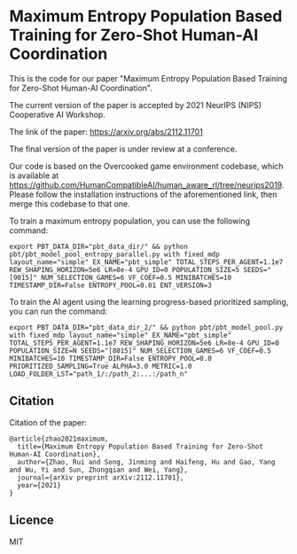 # Maximum Entropy Population Based Training for Zero-Shot Human-AI Coordination

This is the code for our paper "Maximum Entropy Population Based Training for Zero-Shot Human-AI Coordination".

The current version of the paper is accepted by 2021 NeurIPS (NIPS) Cooperative AI Workshop.  

The link of the paper: https://arxiv.org/abs/2112.11701  

The final version of the paper is under review at a conference.  

Our code is based on the Overcooked game environment codebase, which is available at https://github.com/HumanCompatibleAI/human_aware_rl/tree/neurips2019. \
Please follow the installation instructions of the aforementioned link, then merge this codebase to that one.

To train a maximum entropy population, you can use the following command:
```
export PBT_DATA_DIR="pbt_data_dir/" && python pbt/pbt_model_pool_entropy_parallel.py with fixed_mdp layout_name="simple" EX_NAME="pbt_simple" TOTAL_STEPS_PER_AGENT=1.1e7 REW_SHAPING_HORIZON=5e6 LR=8e-4 GPU_ID=0 POPULATION_SIZE=5 SEEDS="[9015]" NUM_SELECTION_GAMES=6 VF_COEF=0.5 MINIBATCHES=10 TIMESTAMP_DIR=False ENTROPY_POOL=0.01 ENT_VERSION=3
```
To train the AI agent using the learning progress-based prioritized sampling, you can run the command:  
```
export PBT_DATA_DIR="pbt_data_dir_2/" && python pbt/pbt_model_pool.py with fixed_mdp layout_name="simple" EX_NAME="pbt_simple" TOTAL_STEPS_PER_AGENT=1.1e7 REW_SHAPING_HORIZON=5e6 LR=8e-4 GPU_ID=0 POPULATION_SIZE=N SEEDS="[8015]" NUM_SELECTION_GAMES=6 VF_COEF=0.5 MINIBATCHES=10 TIMESTAMP_DIR=False ENTROPY_POOL=0.0 PRIORITIZED_SAMPLING=True ALPHA=3.0 METRIC=1.0 LOAD_FOLDER_LST="path_1/:/path_2:...:/path_n"
```

## Citation

Citation of the paper:

```
@article{zhao2021maximum,
  title={Maximum Entropy Population Based Training for Zero-Shot Human-AI Coordination},
  author={Zhao, Rui and Song, Jinming and Haifeng, Hu and Gao, Yang and Wu, Yi and Sun, Zhongqian and Wei, Yang},
  journal={arXiv preprint arXiv:2112.11701},
  year={2021}
}
```

## Licence

MIT
